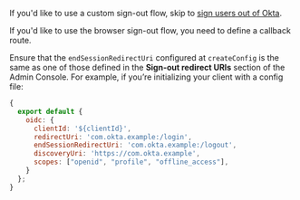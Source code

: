 If you'd like to use a custom sign-out flow, skip to [sign users out of Okta](#sign-users-out-of-okta).

If you'd like to use the browser sign-out flow, you need to define a callback route.

Ensure that the `endSessionRedirectUri` configured at `createConfig` is the same as one of those defined in the **Sign-out redirect URIs** section of the Admin Console. For example, if you’re initializing your client with a config file:

```javascript
{
  export default {
    oidc: {
      clientId: '${clientId}',
      redirectUri: 'com.okta.example:/login',
      endSessionRedirectUri: 'com.okta.example:/logout',
      discoveryUri: 'https://com.okta.example',
      scopes: ["openid", "profile", "offline_access"],
    }
  };
}
```
